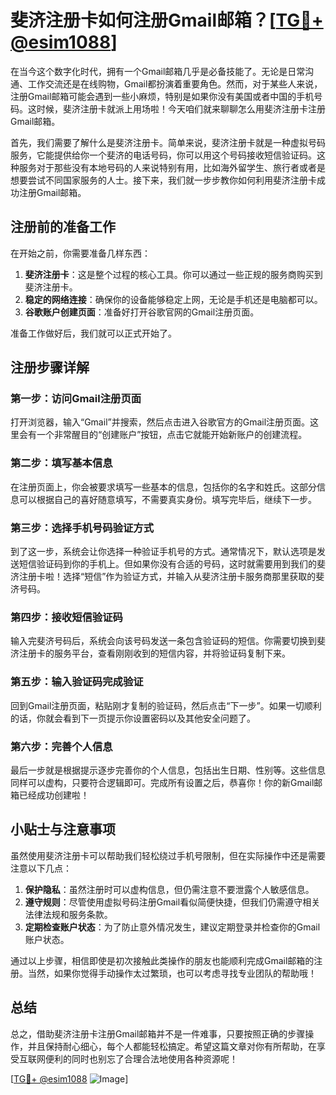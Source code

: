 # 斐济注册卡如何注册Gmail邮箱？[[TG💪+ @esim1088](https://t.me/s/esim1088)]

在当今这个数字化时代，拥有一个Gmail邮箱几乎是必备技能了。无论是日常沟通、工作交流还是在线购物，Gmail都扮演着重要角色。然而，对于某些人来说，注册Gmail邮箱可能会遇到一些小麻烦，特别是如果你没有美国或者中国的手机号码。这时候，斐济注册卡就派上用场啦！今天咱们就来聊聊怎么用斐济注册卡注册Gmail邮箱。

首先，我们需要了解什么是斐济注册卡。简单来说，斐济注册卡就是一种虚拟号码服务，它能提供给你一个斐济的电话号码，你可以用这个号码接收短信验证码。这种服务对于那些没有本地号码的人来说特别有用，比如海外留学生、旅行者或者是想要尝试不同国家服务的人士。接下来，我们就一步步教你如何利用斐济注册卡成功注册Gmail邮箱。

## 注册前的准备工作

在开始之前，你需要准备几样东西：

1. **斐济注册卡**：这是整个过程的核心工具。你可以通过一些正规的服务商购买到斐济注册卡。
2. **稳定的网络连接**：确保你的设备能够稳定上网，无论是手机还是电脑都可以。
3. **谷歌账户创建页面**：准备好打开谷歌官网的Gmail注册页面。

准备工作做好后，我们就可以正式开始了。

## 注册步骤详解

### 第一步：访问Gmail注册页面

打开浏览器，输入“Gmail”并搜索，然后点击进入谷歌官方的Gmail注册页面。这里会有一个非常醒目的“创建账户”按钮，点击它就能开始新账户的创建流程。

### 第二步：填写基本信息

在注册页面上，你会被要求填写一些基本的信息，包括你的名字和姓氏。这部分信息可以根据自己的喜好随意填写，不需要真实身份。填写完毕后，继续下一步。

### 第三步：选择手机号码验证方式

到了这一步，系统会让你选择一种验证手机号的方式。通常情况下，默认选项是发送短信验证码到你的手机上。但如果你没有合适的号码，这时就需要用到我们的斐济注册卡啦！选择“短信”作为验证方式，并输入从斐济注册卡服务商那里获取的斐济号码。

### 第四步：接收短信验证码

输入完斐济号码后，系统会向该号码发送一条包含验证码的短信。你需要切换到斐济注册卡的服务平台，查看刚刚收到的短信内容，并将验证码复制下来。

### 第五步：输入验证码完成验证

回到Gmail注册页面，粘贴刚才复制的验证码，然后点击“下一步”。如果一切顺利的话，你就会看到下一页提示你设置密码以及其他安全问题了。

### 第六步：完善个人信息

最后一步就是根据提示逐步完善你的个人信息，包括出生日期、性别等。这些信息同样可以虚构，只要符合逻辑即可。完成所有设置之后，恭喜你！你的新Gmail邮箱已经成功创建啦！

## 小贴士与注意事项

虽然使用斐济注册卡可以帮助我们轻松绕过手机号限制，但在实际操作中还是需要注意以下几点：

1. **保护隐私**：虽然注册时可以虚构信息，但仍需注意不要泄露个人敏感信息。
2. **遵守规则**：尽管使用虚拟号码注册Gmail看似简便快捷，但我们仍需遵守相关法律法规和服务条款。
3. **定期检查账户状态**：为了防止意外情况发生，建议定期登录并检查你的Gmail账户状态。

通过以上步骤，相信即使是初次接触此类操作的朋友也能顺利完成Gmail邮箱的注册。当然，如果你觉得手动操作太过繁琐，也可以考虑寻找专业团队的帮助哦！

## 总结

总之，借助斐济注册卡注册Gmail邮箱并不是一件难事，只要按照正确的步骤操作，并且保持耐心细心，每个人都能轻松搞定。希望这篇文章对你有所帮助，在享受互联网便利的同时也别忘了合理合法地使用各种资源呢！

[[TG💪+ @esim1088](https://t.me/s/esim1088) ![Image](https://i.postimg.cc/4NQfJmqS/Snipaste-2025-05-13-00-14-12.png)]